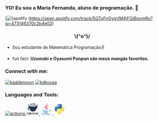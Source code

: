 ### YO! Eu sou a Maria Fernanda, aluno de programação. 👋

[![(spotify](https://img.shields.io/badge/Spotify-1ED760?&style=for-the-badge&logo=spotify&logoColor=white) (https://open.spotify.com/track/5QTxFnGygVM4jFQiBovmRo?si=473146370c2b4e02)

<h3 align="center">\(^o^)/</h3>

- Sou estudante de Matemática Programação✌️

- fun fact: **Uzumaki e Oyasumi Punpun são meus mangás favoritos.**

<h3 align="left">Connect with me:</h3>
<p align="left">
<a href="https://twitter.com/kaddemoon" target="blank"><img align="center" src="https://raw.githubusercontent.com/rahuldkjain/github-profile-readme-generator/master/src/images/icons/Social/twitter.svg" alt="kaddemoon" height="30" width="40" /></a>
<a href="https://instagram.com/kdkoyaa" target="blank"><img align="center" src="https://raw.githubusercontent.com/rahuldkjain/github-profile-readme-generator/master/src/images/icons/Social/instagram.svg" alt="kdkoyaa" height="30" width="40" /></a>
</p>

<h3 align="left">Languages and Tools:</h3>
<p align="left"> <a href="https://www.arduino.cc/" target="_blank" rel="noreferrer"> <img src="https://cdn.worldvectorlogo.com/logos/arduino-1.svg" alt="arduino" width="40" height="40"/> </a> <a href="https://offeescript.org" target="_blank" rel="noreferrer"> <img src="https://raw.githubusercontent.com/devicons/devicon/master/icons/coffeescript/coffeescript-original-wordmark.svg" alt="coffeescript" width="40" height="40"/> </a> <a href="https://www.java.com" target="_blank" rel="noreferrer"> <img src="https://raw.githubusercontent.com/devicons/devicon/master/icons/java/java-original.svg" alt="java" width="40" height="40"/> </a> <a href="https://www.python.org" target="_blank" rel="noreferrer"> <img src="https://raw.githubusercontent.com/devicons/devicon/master/icons/python/python-original.svg" alt="python" width="40" height="40"/> </a> </p>

